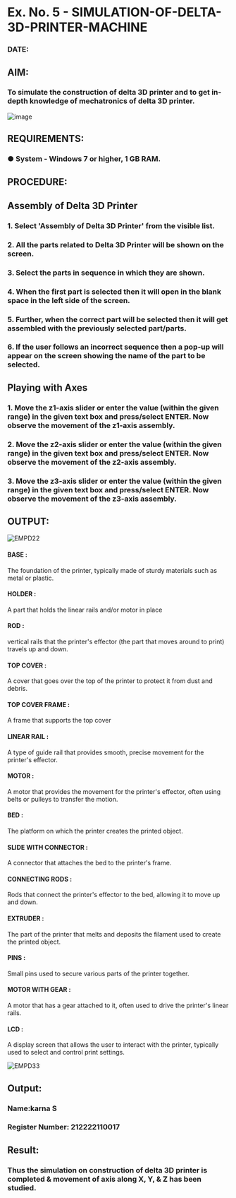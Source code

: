 # Ex. No. 5 - SIMULATION-OF-DELTA-3D-PRINTER-MACHINE

### DATE: 
## AIM:
### To simulate the construction of delta 3D printer and to get in-depth knowledge of mechatronics of delta 3D printer.

![image](https://github.com/Sellakumar1987/Ex.-No.-5---SIMULATION-OF-DELTA-3D-PRINTER-MACHINE/assets/113594316/c784471e-098f-456d-9c1b-e9f0ce56cc9b)

## REQUIREMENTS:
### ●	System - Windows 7 or higher, 1 GB RAM.

## PROCEDURE:

## Assembly of Delta 3D Printer
### 1.	Select 'Assembly of Delta 3D Printer' from the visible list.
### 2.	All the parts related to Delta 3D Printer will be shown on the screen.
### 3.	Select the parts in sequence in which they are shown.
### 4.	When the first part is selected then it will open in the blank space in the left side of the screen.
### 5.	Further, when the correct part will be selected then it will get assembled with the previously selected part/parts.
### 6.	If the user follows an incorrect sequence then a pop-up will appear on the screen showing the name of the part to be selected.

## Playing with Axes
### 1.	Move the z1-axis slider or enter the value (within the given range) in the given text box and press/select ENTER. Now observe the movement of the z1-axis assembly.
### 2.	Move the z2-axis slider or enter the value (within the given range) in the given text box and press/select ENTER. Now observe the movement of the z2-axis assembly.
### 3.	Move the z3-axis slider or enter the value (within the given range) in the given text box and press/select ENTER. Now observe the movement of the z3-axis assembly.

## OUTPUT:

![EMPD22](https://github.com/sanjaythiyagarajan/Ex.-No.-5---SIMULATION-OF-DELTA-3D-PRINTER-MACHINE/assets/119409242/22b31fb6-149e-484f-a7b6-e218e4c2698c)

#### BASE :
The foundation of the printer, typically made of sturdy materials such as metal or plastic.

#### HOLDER :
A part that holds the linear rails and/or motor in place 

#### ROD :
vertical rails that the printer's effector (the part that moves around to print) travels up and down.

####  TOP COVER :
A cover that goes over the top of the printer to protect it from dust and debris.
 
 #### TOP COVER FRAME :
A frame that supports the top cover

#### LINEAR RAIL :
 A type of guide rail that provides smooth, precise movement for the printer's effector.
 
 #### MOTOR :
A motor that provides the movement for the printer's effector, often using belts or pulleys to transfer the motion.

#### BED :
The platform on which the printer creates the printed object.

#### SLIDE WITH CONNECTOR :
A connector that attaches the bed to the printer's frame.

#### CONNECTING RODS :
Rods that connect the printer's effector to the bed, allowing it to move up and down.

#### EXTRUDER :
The part of the printer that melts and deposits the filament used to create the printed object.

#### PINS :
Small pins used to secure various parts of the printer together.

#### MOTOR WITH GEAR :
A motor that has a gear attached to it, often used to drive the printer's linear rails.

#### LCD :
A display screen that allows the user to interact with the printer, typically used to select and control print settings.

![EMPD33](https://github.com/sanjaythiyagarajan/Ex.-No.-5---SIMULATION-OF-DELTA-3D-PRINTER-MACHINE/assets/119409242/fa9e7fe0-cf26-484a-935c-f82ad15e922e)


## Output:

### Name:karna S
### Register Number: 212222110017

## Result: 
### Thus the simulation on construction of delta 3D printer is completed & movement of axis along X, Y, & Z has been studied.
